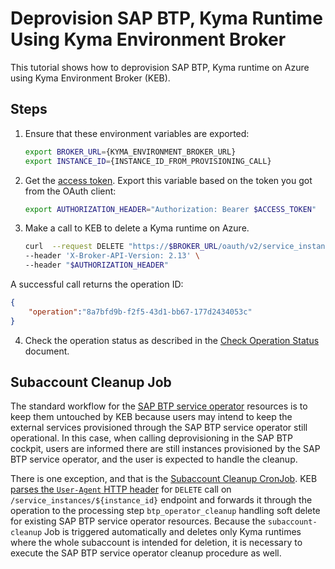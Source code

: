 # Deprovision SAP BTP, Kyma Runtime Using Kyma Environment Broker

This tutorial shows how to deprovision SAP BTP, Kyma runtime on Azure using Kyma Environment Broker (KEB).

## Steps

1. Ensure that these environment variables are exported:

   ```bash
   export BROKER_URL={KYMA_ENVIRONMENT_BROKER_URL}
   export INSTANCE_ID={INSTANCE_ID_FROM_PROVISIONING_CALL}
   ```

2. Get the [access token](../contributor/01-10-authorization.md#get-the-access-token). Export this variable based on the token you got from the OAuth client:

   ```bash
   export AUTHORIZATION_HEADER="Authorization: Bearer $ACCESS_TOKEN"
   ```

3. Make a call to KEB to delete a Kyma runtime on Azure.

   ```bash
   curl  --request DELETE "https://$BROKER_URL/oauth/v2/service_instances/$INSTANCE_ID?accepts_incomplete=true&service_id=47c9dcbf-ff30-448e-ab36-d3bad66ba281&plan_id=4deee563-e5ec-4731-b9b1-53b42d855f0c" \
   --header 'X-Broker-API-Version: 2.13' \
   --header "$AUTHORIZATION_HEADER"
   ```

A successful call returns the operation ID:

   ```json
   {
       "operation":"8a7bfd9b-f2f5-43d1-bb67-177d2434053c"
   }
   ```

4. Check the operation status as described in the [Check Operation Status](05-30-operation-status.md) document.

## Subaccount Cleanup Job

The standard workflow for the [SAP BTP service operator](https://github.com/SAP/sap-btp-service-operator) resources is to keep them untouched by KEB because users may intend to
keep the external services provisioned through the SAP BTP service operator still operational. In this case, when calling deprovisioning in the SAP BTP cockpit, users are informed
there are still instances provisioned by the SAP BTP service operator, and the user is expected to handle the cleanup.

There is one exception, and that is the [Subaccount Cleanup CronJob](../contributor/06-30-subaccount-cleanup-cronjob.md). KEB [parses the `User-Agent` HTTP header](../../internal/process/deprovisioning/btp_operator_cleanup.go#L87) for
`DELETE` call on `/service_instances/${instance_id}` endpoint and forwards it through the operation to the processing step `btp_operator_cleanup` handling
soft delete for existing SAP BTP service operator resources. Because the `subaccount-cleanup` Job is triggered automatically and deletes only Kyma runtimes where the whole subaccount is 
intended for deletion, it is necessary to execute the SAP BTP service operator cleanup procedure as well.
